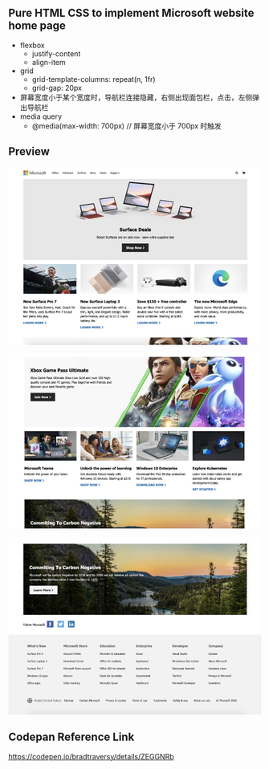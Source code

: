 ## Pure HTML CSS to implement Microsoft website home page

- flexbox
  - justify-content
  - align-item
- grid
  - grid-template-columns: repeat(n, 1fr)
  - grid-gap: 20px
- 屏幕宽度小于某个宽度时，导航栏连接隐藏，右侧出现面包栏，点击，左侧弹出导航栏
- media query
  - @media(max-width: 700px) // 屏幕宽度小于 700px 时触发

## Preview

![image-20191025143441031](./img/1.jpg)

![image-20191025143441031](./img/2.jpg)

![image-20191025143441031](./img/3.jpg)

## Codepan Reference Link

https://codepen.io/bradtraversy/details/ZEGGNRb
